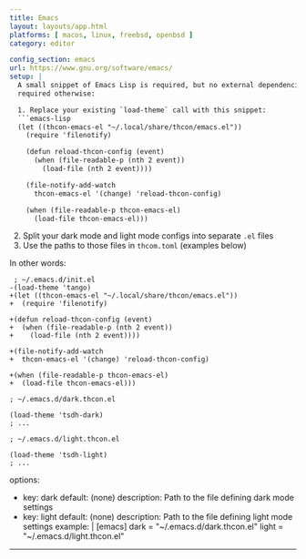 ```yaml
---
title: Emacs
layout: layouts/app.html
platforms: [ macos, linux, freebsd, openbsd ]
category: editor

config_section: emacs
url: https://www.gnu.org/software/emacs/
setup: |
  A small snippet of Emacs Lisp is required, but no external dependencies are
  required otherwise:

  1. Replace your existing `load-theme` call with this snippet:
  ```emacs-lisp
  (let ((thcon-emacs-el "~/.local/share/thcon/emacs.el"))
    (require 'filenotify)

    (defun reload-thcon-config (event)
      (when (file-readable-p (nth 2 event))
        (load-file (nth 2 event))))

    (file-notify-add-watch
      thcon-emacs-el '(change) 'reload-thcon-config)

    (when (file-readable-p thcon-emacs-el)
      (load-file thcon-emacs-el)))
  ```
  2. Split your dark mode and light mode configs into separate `.el` files
  3. Use the paths to those files in `thcom.toml` (examples below)

  In other words:
  ```diff-emacs-lisp
   ; ~/.emacs.d/init.el
  -(load-theme 'tango)
  +(let ((thcon-emacs-el "~/.local/share/thcon/emacs.el"))
  +  (require 'filenotify)

  +(defun reload-thcon-config (event)
  +  (when (file-readable-p (nth 2 event))
  +    (load-file (nth 2 event))))

  +(file-notify-add-watch
  +  thcon-emacs-el '(change) 'reload-thcon-config)

  +(when (file-readable-p thcon-emacs-el)
  +  (load-file thcon-emacs-el)))
  ```

  ```emacs-lisp
  ; ~/.emacs.d/dark.thcon.el

  (load-theme 'tsdh-dark)
  ; ...
  ```

  ```emacs-lisp
  ; ~/.emacs.d/light.thcon.el

  (load-theme 'tsdh-light)
  ; ...
  ```

options:
  - key: dark
    default: (none)
    description: Path to the file defining dark mode settings
  - key: light
    default: (none)
    description: Path to the file defining light mode settings
example: |
  [emacs]
  dark = "~/.emacs.d/dark.thcon.el"
  light = "~/.emacs.d/light.thcon.el"
---
```

